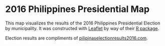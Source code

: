 # 2016 Philippines Presidential Map

This map visualizes the results of the 2016 Philippines Presidential Election by municipality. It was constructed with [Leaflet](https://rstudio.github.io/leaflet/) by way of their [R package](https://cran.r-project.org/web/packages/leaflet/leaflet.pdf).

Election results are compliments of [pilipinaselectionresults2016.com](pilipinaselectionresults2016.com).
